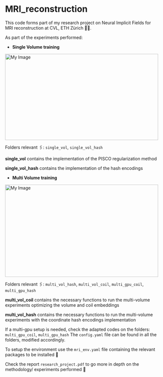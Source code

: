 # MRI_reconstruction


This code forms part of my research project on Neural Implicit Fields for MRI reconstruction at CVL, ETH Zürich 👩‍💻.

As part of the experiments performed:

- **Single Volume training**

<img src="https://github.com/user-attachments/assets/47f5448f-c00b-4035-98cf-4638905fc142" alt="My Image" width="500" height="280">

  
Folders relevant 🖇️: `single_vol`, `single_vol_hash`

  **single_vol** contains the implementation of the PISCO regularization method 

  **single_vol_hash** contains the implementation of the hash encodings  

- **Multi Volume training**

<img src="https://github.com/user-attachments/assets/2955a9cd-fc47-4c73-8b25-cb90ff60ee97" alt="My Image" width="500" height="300">
  
Folders relevant 🖇️: `multi_vol_hash`, `multi_vol_coil`, `multi_gpu_coil`, `multi_gpu_hash`

  **multi_vol_coil** contains the necessary functions to run the multi-volume experiments optimizing the volume and coil embeddings

  **multi_vol_hash** contains the necessary functions to run the multi-volume experiments with the coordinate hash encodings implementation

If a multi-gpu setup is needed, check the adapted codes on the folders: `multi_gpu_coil`, `multi_gpu_hash`
The `config.yaml` file can be found in all the folders, modified accordingly.
 
To setup the environment use the `mri_env.yaml` file containing the relevant packages to be installed 🚀

Check the report `research_project.pdf` to go more in depth on the methodology/ experiments performed 🔎


